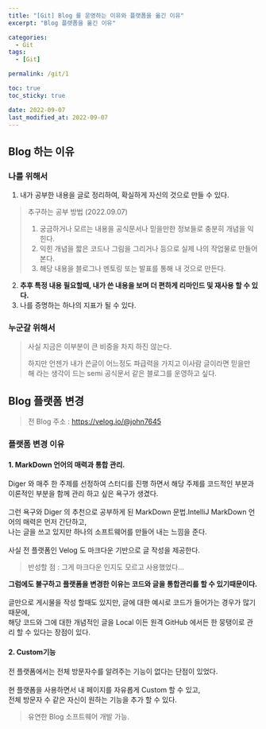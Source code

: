 ```yaml
---
title: "[Git] Blog 를 운영하는 이유와 플랫폼을 옮긴 이유"
excerpt: "Blog 플랫폼을 옮긴 이유"

categories:
  - Git
tags:
  - [Git]

permalink: /git/1

toc: true
toc_sticky: true

date: 2022-09-07
last_modified_at: 2022-09-07
---
```


## Blog 하는 이유
### 나를 위해서 
1. 내가 공부한 내용을 글로 정리하여, 확실하게 자신의 것으로 만들 수 있다.
> 추구하는 공부 방법 (2022.09.07)
> 1. 궁금하거나 모르는 내용을 공식문서나 믿을만한 정보들로 충분히 개념을 익힌다.
> 2. 익힌 개념을 짧은 코드나 그림을 그리거나 등으로 실제 나의 작업물로 만들어본다.
> 3. 해당 내용을 블로그나 멘토링 또는 발표를 통해 내 것으로 만든다.
2. **추후 특정 내용 필요할때, 내가 쓴 내용을 보며 더 편하게 리마인드 및 재사용 할 수 있다.**
3. 나를 증명하는 하나의 지표가 될 수 있다.
### 누군갈 위해서
> 사실 지금은 이부분이 큰 비중을 차지 하진 않는다.
> 
> 하지만 언젠가 내가 쓴글이 어느정도 파급력을 가지고 이사람 글이라면 믿을만 해 라는 생각이 드는 semi 공식문서 같은 블로그를 운영하고 싶다.

## Blog 플랫폼 변경 
> 전 Blog 주소 : https://velog.io/@john7645 

### 플랫폼 변경 이유
#### 1. MarkDown 언어의 매력과 통합 관리.
Diger 와 매주 한 주제를 선정하여 스터디를 진행 하면서 해당 주제를 코드적인 부분과 이론적인 부분을 함께 관리 하고 싶은 욕구가 생겼다.<br><br>
그런 욕구와 Diger 의 추천으로 공부하게 된 MarkDown 문법.IntelliJ
MarkDown 언어의 매력은 먼저 간단하고,<br> 나는 글을 쓰고 있지만 하나의 소프트웨어를 만들어 내는 느낌을 준다.<br><br>
사실 전 플랫폼인 Velog 도 마크다운 기반으로 글 작성을 제공한다. 
>반성할 점 : 그게 마크다운 인지도 모르고 사용했었다...

**그럼에도 불구하고 플랫폼을 변경한 이유는 코드와 글을 통합관리를 할 수 있기때문이다.**<br><br>
글만으로 게시물을 작성 할때도 있지만, 글에 대한 예시로 코드가 들어가는 경우가 많기 때문에,<br>
해당 코드와 그에 대한 개념적인 글을 Local 이든 원격 GitHub 에서든 한 뭉탱이로 관리 할 수 있다는 장점이 있다.

#### 2. Custom기능
전 플랫폼에서는 전체 방문자수를 알려주는 기능이 없다는 단점이 있었다.<br><br>
현 플랫폼을 사용하면서 내 페이지를 자유롭게 Custom 할 수 있고,<br>
전체 방문자 수 같은 자신이 원하는 기능을 추가 할 수 있다.
>유연한 Blog 소프트웨어 개발 가능.
> 









